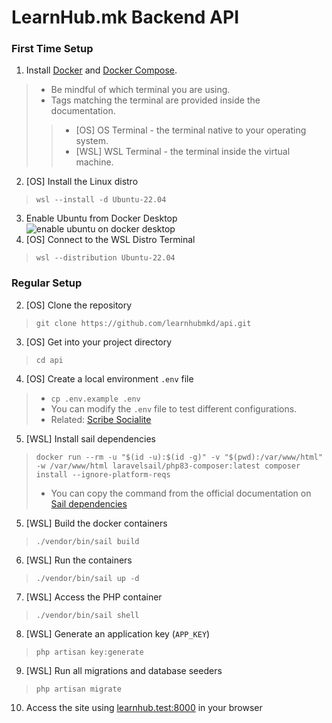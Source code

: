 # LearnHub.mk Backend API

### First Time Setup
1. Install [Docker](https://docs.docker.com/engine/install/) and [Docker Compose](https://docs.docker.com/desktop/install/windows-install/).


> - Be mindful of which terminal you are using.
> - Tags matching the terminal are provided inside the documentation.
> > - [OS] OS Terminal - the terminal native to your operating system.
> > - [WSL] WSL Terminal - the terminal inside the virtual machine.

2. [OS] Install the Linux distro 
> `wsl --install -d Ubuntu-22.04`

3. Enable Ubuntu from Docker Desktop
![enable ubuntu on docker desktop](https://i.postimg.cc/vYZRKKfL/docker-desktop-ubuntu-enable.jpg)
4. [OS] Connect to the WSL Distro Terminal 
>  `wsl --distribution Ubuntu-22.04`

### Regular Setup
2. [OS] Clone the repository
> ```git clone https://github.com/learnhubmkd/api.git```
3. [OS] Get into your project directory 
> ```cd api```
4. [OS] Create a local environment `.env` file 
> - `cp .env.example .env`
> - You can modify the `.env` file to test different configurations.
> - Related: [Scribe Socialite](/.scribe/SCRIBE.md)
5. [WSL] Install sail dependencies
> `docker run --rm -u "$(id -u):$(id -g)" -v "$(pwd):/var/www/html" -w /var/www/html laravelsail/php83-composer:latest composer install --ignore-platform-reqs`
> - You can copy the command from the official documentation on [Sail dependencies](https://laravel.com/docs/10.x/sail#installing-composer-dependencies-for-existing-projects)
5. [WSL] Build the docker containers
> `./vendor/bin/sail build`
6. [WSL]  Run the containers
> `./vendor/bin/sail up -d`
7. [WSL] Access the PHP container 
> `./vendor/bin/sail shell`
8. [WSL] Generate an application key (`APP_KEY`)
> `php artisan key:generate`  
9. [WSL] Run all migrations and database seeders
> `php artisan migrate` 
10. Access the site using [learnhub.test:8000](http://learnhub.test:8000) in your browser
